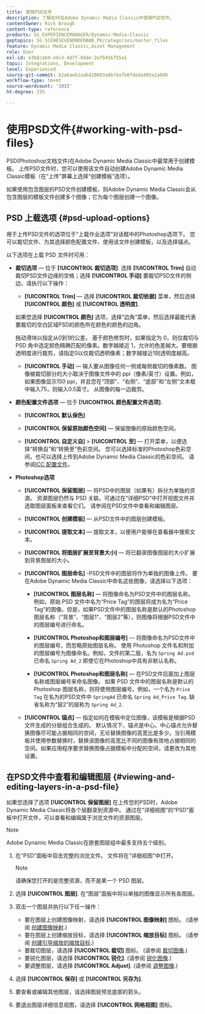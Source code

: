 ```yaml
---
title: 使用PSD文件
description: 了解如何在Adobe Dynamic Media Classic中使用PSD文件。
contentOwner: Rick Brough
content-type: reference
products: SG_EXPERIENCEMANAGER/Dynamic-Media-Classic
geptopics: SG_SCENESEVENONDEMAND_PK/categories/master_files
feature: Dynamic Media Classic,Asset Management
role: User
exl-id: e3b8c4b9-e9c4-4d7f-84de-2efb456755a1
topic: Integrations, Development
level: Experienced
source-git-commit: b2a6aeb1aab420803a8b7dafb0fdeda495e2a69b
workflow-type: tm+mt
source-wordcount: '1015'
ht-degree: 23%

---
```


# 使用PSD文件{#working-with-psd-files}

<!--   USED TO BE AN OPTION UNDER COLOR PROFILE OPTIONS * **Convert To sRGB (default)** - Converts to sRGB (Standard Red Green Blue). sRGB is the recommended color space for displaying images on web pages. -->

PSD(Photoshop文档文件)在Adobe Dynamic Media Classic中最常用于创建模板。 上传PSD文件时，您可以使用该文件自动创建Adobe Dynamic Media Classic模板（在“上传”屏幕上选择“创建模板”选项）。

如果使用包含图层的PSD文件创建模板，则Adobe Dynamic Media Classic会从包含图层的模板文件创建多个图像；它为每个图层创建一个图像。

## PSD 上载选项 {#psd-upload-options}

用于上传PSD文件的选项位于“上载作业选项”对话框中的Photoshop选项下。 您可以裁切文件、为其选择颜色配置文件、使用该文件创建模板，以及选择锚点。

以下选项在上载 PSD 文件时可用：

* **裁切选项**  — 位于 **[!UICONTROL 裁切选项]**. 选择 **[!UICONTROL Trim]** 自动裁切PSD文件边缘的空格；选择 **[!UICONTROL 手动]** 要裁切PSD文件的侧边，请执行以下操作：

   * **[!UICONTROL Trim]**  — 选择 **[!UICONTROL 裁切依据]** 菜单，然后选择 **[!UICONTROL 颜色]** 或 **[!UICONTROL 透明度]**.

  如果您选择 **[!UICONTROL 颜色]** 选项，选择“边角”菜单，然后选择最能代表要裁切的空白区域PSD的颜色所在颜色的颜色的边角。

  拖动滑块以指定从0到1的公差。 基于颜色修剪时，如果指定为 0，则仅裁切与 PSD 角中选定颜色精确匹配的像素。数字越接近 1，允许的色差越大。要根据透明度进行裁剪，请指定0以仅裁切透明像素；数字越接近1则透明度越高。

   * **[!UICONTROL 手动]**  — 输入要从图像任何一侧或每侧裁切的像素数。 图像被裁切部分的大小取决于图像文件中的 ppi（像素/英寸）设置。例如，如果图像显示150 ppi，并且您在“顶部”、“右侧”、“底部”和“左侧”文本框中输入75，则输入0.5英寸。 从图像的每一边裁剪。

* **颜色配置文件选项**  — 位于 **[!UICONTROL 颜色配置文件选项]**.

   * **[!UICONTROL 默认保色]**

   * **[!UICONTROL 保留原始颜色空间]**  — 保留图像的原始颜色空间。

   * **[!UICONTROL 自定义自]** > **[!UICONTROL 至]**  — 打开菜单，以便选择“转换自”和“转换至”色彩空间。 您可以选择标准的Photoshop色彩空间，也可以选择上传到Adobe Dynamic Media Classic的色彩空间。 请参阅[ICC 配置文件](/help/using/icc-profiles.md)。

* **Photoshop选项**

   * **[!UICONTROL 保留图层]**  — 将PSD中的图层（如果有）拆分为单独的资源。 资源图层仍然与 PSD 关联。可通过在“详细PSD”中打开视图文件并选取图层面板来查看它们。 请参阅在PSD文件中查看和编辑图层。

   * **[!UICONTROL 创建模板]**  — 从PSD文件中的图层创建模板。

   * **[!UICONTROL 提取文本]**  — 提取文本，以便用户能够在查看器中搜索文本。

   * **[!UICONTROL 将图层扩展至背景大小]**  — 将已翻录图像图层的大小扩展到背景图层的大小。

   * **[!UICONTROL 图层命名]** -PSD文件中的图层将作为单独的图像上传。 要在Adobe Dynamic Media Classic中命名这些图像，请选择以下选项：

      * **[!UICONTROL 图层名称]**  — 将图像命名为PSD文件中的图层名称。 例如，原始 PSD 文件中名为“Price Tag”的图层将成为名为“Price Tag”的图像。但是，如果PSD文件中的图层名称是默认的Photoshop图层名称（“背景”、“图层1”、“图层2”等），则图像将根据PSD文件中的图层编号进行命名。 <!-- not their default layer names -->

      * **[!UICONTROL Photoshop和图层编号]**  — 将图像命名为PSD文件中的图层编号，而忽略原始图层名称。 使用 Photoshop 文件名和附加的图层编号为图像命名。例如，文件的第二层，名为 `Spring Ad.psd` 已命名 `Spring Ad_2` 即使它在Photoshop中具有非默认名称。

      * **[!UICONTROL Photoshop和图层名称]**  — 在PSD文件后面加上图层名称或图层编号来命名图像。 如果 PSD 文件中的图层名称是默认的 Photoshop 图层名称，则将使用图层编号。例如，一个名为 `Price Tag` 在名为的PSD文件中 `SpringAd` 已命名 `Spring Ad_Price Tag`. 缺省名称为“层2”的层称为 `Spring Ad_2`.

   * **[!UICONTROL 锚点]**  — 指定如何在模板中定位图像，该模板是根据PSD文件生成的分层组合生成的。 默认情况下，锚点是中心。中心锚点允许替换图像尽可能占据相同的空间，无论替换图像的高宽比是多少。当引用模板并使用参数替换时，替换该图像的高宽比不同的图像有效地占据相同的空间。如果应用程序要求替换图像占据模板中分配的空间，请更改为其他设置。

## 在PSD文件中查看和编辑图层 {#viewing-and-editing-layers-in-a-psd-file}

如果您选择了选项 **[!UICONTROL 保留图层]** 在上传您的PSD时，Adobe Dynamic Media Classic将各个层翻录到资源中。 通过在“详细视图”的“PSD”面板中打开文件，可以查看和编辑属于浏览文件的资源图层。

>[!NOTE]
>
>Adobe Dynamic Media Classic在嵌套图层组中最多支持五个级别。

1. 在“PSD”面板中双击完整的浏览文件。 文件将在“详细视图”中打开。

   >[!NOTE]
   >
   >请确保您打开的是完整资源，而不是某一个 PSD 图层。

1. 选择 **[!UICONTROL 图层]**. 在“图层”面板中将以单独的图像显示所有各图层。
1. 双击一个图层并执行以下任一操作：

   * 要在图层上创建图像映射，请选择 **[!UICONTROL 图像映射]** 图标。 (请参阅 [创建图像映射](creating-image-maps.md#creating_image_maps).)
   * 要在图层上创建缩放目标，请选择 **[!UICONTROL 缩放目标]** 图标。 (请参阅 [创建引导缩放的缩放目标](creating-zoom-targets-guided-zoom.md#creating_zoom_targets_for_guided_zoom).)
   * 要裁切图层，请选择 **[!UICONTROL 裁切]** 图标。 (请参阅 [裁切图像](cropping-image.md#cropping_an_image).)
   * 要锐化图层，请选择 **[!UICONTROL 锐化]**. (请参阅 [锐化图像](sharpening-image.md#sharpening_an_image).)
   * 要调整图层，请选择 **[!UICONTROL Adjust]**. (请参阅 [调整图像](adjusting-image.md#adjusting_an_image).)

1. 选择 **[!UICONTROL 保存]** 或 **[!UICONTROL 另存为]**.
1. 要查看或编辑其他图层，请选择图层预览底部的箭头。
1. 要退出图层详细信息视图，请选择 **[!UICONTROL 网格视图]** 图标。
